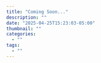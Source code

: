 ```yaml
---
title: "Coming Soon..."
description: ""
date: "2025-04-25T15:23:03-05:00"
thumbnail: ""
categories:
  - ""
tags:
  - ""
---
```

